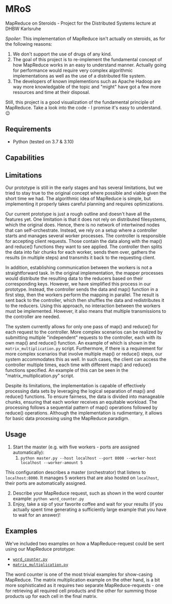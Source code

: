 # MRoS
MapReduce on Steroids - Project for the Distributed Systems lecture at DHBW Karlsruhe

*Spoiler*: This implementation of MapReduce isn't actually on steroids, as for the following reasons:
1. We don't support the use of drugs of any kind.
2. The goal of this project is to re-implement the fundamental concept of how MapReduce works in an easy to understand manner. Actually going for performance would require very complex algorithmic implementations as well as the use of a distributed file system.
3. The developers of known implementions such as Apache Hadoop are way more knowledgable of the topic and "might" have got a few more resources and time at their disposal.

Still, this project is a good visualization of the fundamental principle of MapReduce. Take a look into the code - I promise it's easy to understand. 😉

## Requirements
- Python (tested on 3.7 & 3.10)

## Capabilities


## Limitations
Our prototype is still in the early stages and has several limitations, but we tried to stay true to the original concept
where possible and viable given the short time we had. The algorithmic idea of MapReduce is simple, but implementing it
properly takes careful planning and requires optimizations.

Our current prototype is just a rough outline and doesn't have all the features yet. One limitation is that it does not
rely on distributed filesystems, which the original does. Hence, there is no network of intertwined nodes that can
self-orchestrate. Instead, we rely on a setup where a controller starts and manages several worker processes.
The controller is responsible for accepting client requests. Those contain the data along with the map() and reduce()
functions they want to see applied. The controller then splits the data into fair chunks for each worker, sends them over,
gathers the results (in multiple steps) and transmits it back to the requesting client.

In addition, establishing communication between the workers is not a straightforward task. In the original implementation,
the mapper processes would distribute the resulting data to the reducers based on their corresponding keys. However, we
have simplified this process in our prototype. Instead, the controller sends the data and map() function in a first step,
then the workers perform the mapping in parallel. The result is sent back to the controller, which then shuffles the data
and redistributes it to the reducers. Using this approach, no interaction between the workers must be implemented. However,
it also means that multiple transmissions to the controller are needed.

The system currently allows for only one pass of map() and reduce() for each request to the controller. More complex
scenarios can be realized by submitting multiple "independent" requests to the controller, each with its own map() and
reduce() function. An example of which is shown in the `matrix_multiplication.py` script. Furthermore, if there is a
requirement for more complex scenarios that involve multiple map() or reduce() steps, our system accommodates this as well.
In such cases, the client can access the controller multiple times, each time with different map() and reduce() functions
specified. An example of this can be seen in the "matrix_multiplication.py" script.

Despite its limitations, the implementation is capable of effectively processing data sets by leveraging the logical
separation of map() and reduce() functions. To ensure fairness, the data is divided into manageable chunks, ensuring
that each worker receives an equitable workload. The processing follows a sequential pattern of map() operations
followed by reduce() operations. Although the implementation is rudimentary, it allows for basic data processing using
the MapReduce paradigm.

## Usage
1. Start the master (e.g. with five workers - ports are assigned automatically):
   1. `python master.py --host localhost --port 8000 --worker-host localhost --worker-amount 5`

This configuration describes a master (orchestrator) that listens to `localhost:8000`.
It manages 5 workers that are also hosted on `localhost`, their ports are automatically assigned.

2. Describe your MapReduce request, such as shown in the word counter example: `python word_counter.py`
3. Enjoy, take a sip of your favorite coffee and wait for your results (if you actually spent time generating a sufficiently large example that you have to wait for an answer)!

## Examples
We've included two examples on how a MapReduce-request could be sent using our MapReduce prototype:
- [`word_counter.py`](https://github.com/ncryptedV1/MRoS/blob/main/word_counter.py)
- [`matrix_multiplication.py`](https://github.com/ncryptedV1/MRoS/blob/main/matrix_multiplication.py)

The word counter is one of the most trivial examples for show-casing MapReduce.
The matrix multiplication example on the other hand, is a bit more sophisticated as it requires two separate MapReduce-requests - one for retrieving all required cell products and the other for summing those products up for each cell in the final matrix.
